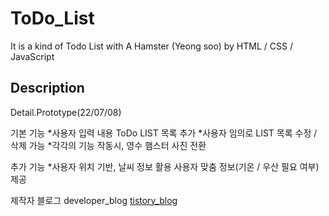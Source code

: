 # ToDo_List
It is a kind of Todo List with A Hamster (Yeong soo) by HTML / CSS / JavaScript

## Description
Detail.Prototype(22/07/08)
>
기본 기능
*사용자 입력 내용 ToDo LIST 목록 추가 
*사용자 임의로 LIST 목록 수정 / 삭제 가능
*각각의 기능 작동시, 영수 햄스터 사진 전환

추가 기능
*사용자 위치 기반, 날씨 정보 활용 사용자 맞춤 정보(기온 / 우산 필요 여부) 제공 



제작자 블로그 developer_blog [tistory_blog](https://honoluulu-life.tistory.com/)


